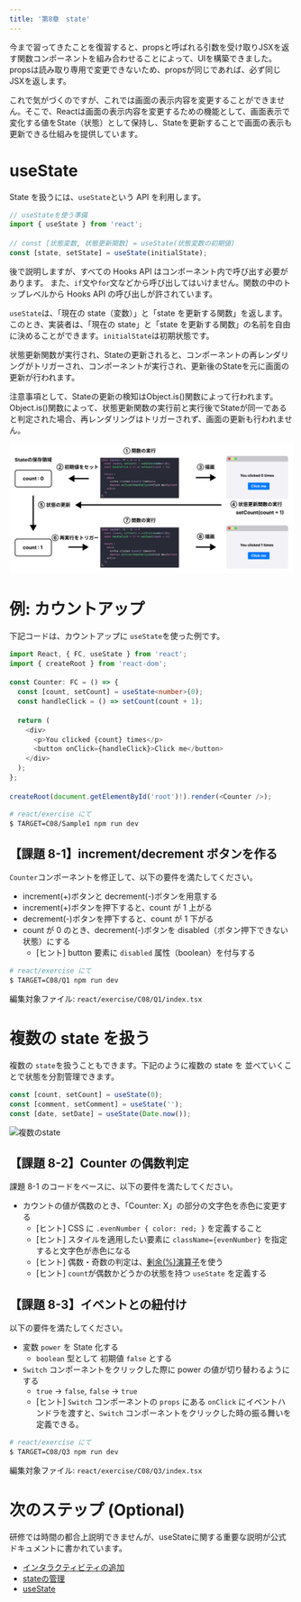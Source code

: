 ```yaml
---
title: '第8章　state'
---
```


今まで習ってきたことを復習すると、propsと呼ばれる引数を受け取りJSXを返す関数コンポーネントを組み合わせることによって、UIを構築できました。propsは読み取り専用で変更できないため、propsが同じであれば、必ず同じJSXを返します。

これで気がづくのですが、これでは画面の表示内容を変更することができません。そこで、Reactは画面の表示内容を変更するための機能として、画面表示で変化する値をState（状態）として保持し、Stateを更新することで画面の表示も更新できる仕組みを提供しています。

# useState

State を扱うには、`useState`という API を利用します。

```javascript
// useStateを使う準備
import { useState } from 'react';

// const [状態変数, 状態更新関数] = useState(状態変数の初期値)
const [state, setState] = useState(initialState);
```

後で説明しますが、すべての Hooks API はコンポーネント内で呼び出す必要があります。
また、`if`文や`for`文などから呼び出してはいけません。関数の中のトップレベルから Hooks API の呼び出しが許されています。

`useState`は、「現在の state（変数）」と「state を更新する関数」を返します。
このとき、実装者は、「現在の state」と「state を更新する関数」の名前を自由に決めることができます。`initialState`は初期状態です。

状態更新関数が実行され、Stateの更新されると、コンポーネントの再レンダリングがトリガーされ、コンポーネントが実行され、更新後のStateを元に画面の更新が行われます。

注意事項として、Stateの更新の検知はObject.is()関数によって行われます。Object.is()関数によって、状態更新関数の実行前と実行後でStateが同一であると判定された場合、再レンダリングはトリガーされず、画面の更新も行われません。

![useState](./08_useState.png)

# 例: カウントアップ

下記コードは、カウントアップに `useState`を使った例です。

```typescript
import React, { FC, useState } from 'react';
import { createRoot } from 'react-dom';

const Counter: FC = () => {
  const [count, setCount] = useState<number>(0);
  const handleClick = () => setCount(count + 1);

  return (
    <div>
      <p>You clicked {count} times</p>
      <button onClick={handleClick}>Click me</button>
    </div>
  );
};

createRoot(document.getElementById('root')!).render(<Counter />);
```

```bash
# react/exercise にて
$ TARGET=C08/Sample1 npm run dev
```

## 【課題 8-1】increment/decrement ボタンを作る

`Counter`コンポーネントを修正して、以下の要件を満たしてください。

- increment(+)ボタンと decrement(-)ボタンを用意する
- increment(+)ボタンを押下すると、count が 1 上がる
- decrement(-)ボタンを押下すると、count が 1 下がる
- count が 0 のとき、decrement(-)ボタンを disabled（ボタン押下できない状態）にする
  - [ヒント] button 要素に `disabled` 属性（boolean）を付与する

```bash
# react/exercise にて
$ TARGET=C08/Q1 npm run dev
```

編集対象ファイル: `react/exercise/C08/Q1/index.tsx`

# 複数の state を扱う

複数の `state`を扱うこともできます。下記のように複数の state を
並べていくことで状態を分割管理できます。

```javascript
const [count, setCount] = useState(0);
const [comment, setComment] = useState('');
const [date, setDate] = useState(Date.now());
```

![複数のstate](08_multi_state.svg)

## 【課題 8-2】Counter の偶数判定

課題 8-1 のコードをベースに、以下の要件を満たしてください。

- カウントの値が偶数のとき、「Counter: X」の部分の文字色を赤色に変更する
  - [ヒント] CSS に `.evenNumber { color: red; }` を定義すること
  - [ヒント] スタイルを適用したい要素に `className={evenNumber}` を指定すると文字色が赤色になる
  - [ヒント] 偶数・奇数の判定は、[剰余(%)演算子](https://developer.mozilla.org/ja/docs/Web/JavaScript/Reference/Operators/Arithmetic_Operators#Remainder)を使う
  - [ヒント] `count`が偶数かどうかの状態を持つ `useState` を定義する

## 【課題 8-3】イベントとの紐付け

以下の要件を満たしてください。

- 変数 `power` を State 化する
  - `boolean` 型として 初期値 `false` とする
- `Switch` コンポーネントをクリックした際に power の値が切り替わるようにする
  - `true` -> `false`, `false` -> `true`
  - [ヒント] `Switch` コンポーネントの `props` にある `onClick` にイベントハンドラを渡すと、`Switch` コンポーネントをクリックした時の振る舞いを定義できる。

```bash
# react/exercise にて
$ TARGET=C08/Q3 npm run dev
```

編集対象ファイル: `react/exercise/C08/Q3/index.tsx`

# 次のステップ (Optional)

研修では時間の都合上説明できませんが、useStateに関する重要な説明が公式ドキュメントに書かれています。

- [インタラクティビティの追加](https://ja.react.dev/learn/adding-interactivity)
- [stateの管理](https://ja.react.dev/learn/managing-state)
- [useState](https://ja.react.dev/reference/react/useState)
